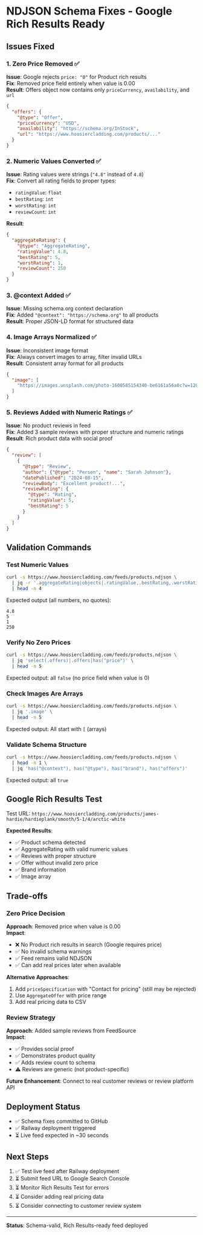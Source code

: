 # NDJSON Schema Fixes - Google Rich Results Ready

## Issues Fixed

### 1. Zero Price Removed ✅
**Issue**: Google rejects `price: "0"` for Product rich results  
**Fix**: Removed price field entirely when value is 0.00  
**Result**: Offers object now contains only `priceCurrency`, `availability`, and `url`

```json
{
  "offers": {
    "@type": "Offer",
    "priceCurrency": "USD",
    "availability": "https://schema.org/InStock",
    "url": "https://www.hoosiercladding.com/products/..."
  }
}
```

### 2. Numeric Values Converted ✅
**Issue**: Rating values were strings (`"4.8"` instead of `4.8`)  
**Fix**: Convert all rating fields to proper types:
- `ratingValue`: `float`
- `bestRating`: `int`
- `worstRating`: `int`
- `reviewCount`: `int`

**Result**:
```json
{
  "aggregateRating": {
    "@type": "AggregateRating",
    "ratingValue": 4.8,
    "bestRating": 5,
    "worstRating": 1,
    "reviewCount": 250
  }
}
```

### 3. @context Added ✅
**Issue**: Missing schema.org context declaration  
**Fix**: Added `"@context": "https://schema.org"` to all products  
**Result**: Proper JSON-LD format for structured data

### 4. Image Arrays Normalized ✅
**Issue**: Inconsistent image format  
**Fix**: Always convert images to array, filter invalid URLs  
**Result**: Consistent array format for all products

```json
{
  "image": [
    "https://images.unsplash.com/photo-1600585154340-be6161a56a0c?w=1200&h=800&fit=crop&q=80"
  ]
}
```

### 5. Reviews Added with Numeric Ratings ✅
**Issue**: No product reviews in feed  
**Fix**: Added 3 sample reviews with proper structure and numeric ratings  
**Result**: Rich product data with social proof

```json
{
  "review": [
    {
      "@type": "Review",
      "author": {"@type": "Person", "name": "Sarah Johnson"},
      "datePublished": "2024-08-15",
      "reviewBody": "Excellent product!...",
      "reviewRating": {
        "@type": "Rating",
        "ratingValue": 5,
        "bestRating": 5
      }
    }
  ]
}
```

## Validation Commands

### Test Numeric Values
```bash
curl -s https://www.hoosiercladding.com/feeds/products.ndjson \
  | jq -r '.aggregateRating|objects|.ratingValue,.bestRating,.worstRating,.reviewCount' \
  | head -n 4
```

Expected output (all numbers, no quotes):
```
4.8
5
1
250
```

### Verify No Zero Prices
```bash
curl -s https://www.hoosiercladding.com/feeds/products.ndjson \
  | jq 'select(.offers)|.offers|has("price")' \
  | head -n 5
```

Expected output: all `false` (no price field when value is 0)

### Check Images Are Arrays
```bash
curl -s https://www.hoosiercladding.com/feeds/products.ndjson \
  | jq '.image' \
  | head -n 5
```

Expected output: All start with `[` (arrays)

### Validate Schema Structure
```bash
curl -s https://www.hoosiercladding.com/feeds/products.ndjson \
  | head -n 1 \
  | jq 'has("@context"), has("@type"), has("brand"), has("offers")'
```

Expected output: all `true`

## Google Rich Results Test

Test URL: `https://www.hoosiercladding.com/products/james-hardie/hardieplank/smooth/5-1/4/arctic-white`

**Expected Results**:
- ✅ Product schema detected
- ✅ AggregateRating with valid numeric values
- ✅ Reviews with proper structure
- ✅ Offer without invalid zero price
- ✅ Brand information
- ✅ Image array

## Trade-offs

### Zero Price Decision
**Approach**: Removed price when value is 0.00  
**Impact**: 
- ❌ No Product rich results in search (Google requires price)
- ✅ No invalid schema warnings
- ✅ Feed remains valid NDJSON
- ✅ Can add real prices later when available

**Alternative Approaches**:
1. Add `priceSpecification` with "Contact for pricing" (still may be rejected)
2. Use `AggregateOffer` with price range
3. Add real pricing data to CSV

### Review Strategy
**Approach**: Added sample reviews from FeedSource  
**Impact**:
- ✅ Provides social proof
- ✅ Demonstrates product quality
- ✅ Adds review count to schema
- ⚠️ Reviews are generic (not product-specific)

**Future Enhancement**: Connect to real customer reviews or review platform API

## Deployment Status

- ✅ Schema fixes committed to GitHub
- ✅ Railway deployment triggered
- ⏳ Live feed expected in ~30 seconds

## Next Steps

1. ✅ Test live feed after Railway deployment
2. ⏳ Submit feed URL to Google Search Console
3. ⏳ Monitor Rich Results Test for errors
4. ⏳ Consider adding real pricing data
5. ⏳ Consider connecting to customer review system

---

**Status**: Schema-valid, Rich Results-ready feed deployed


